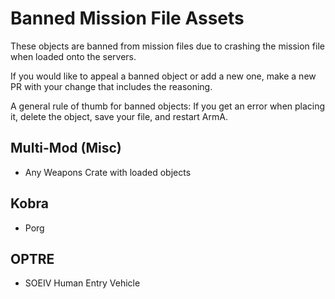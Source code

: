 # Banned Mission File Assets
These objects are banned from mission files due to crashing the mission file when loaded onto the servers. 

If you would like to appeal a banned object or add a new one, make a new PR with your change that includes the reasoning.

A general rule of thumb for banned objects: If you get an error when placing it, delete the object, save your file, and restart ArmA.

## Multi-Mod (Misc)
- Any Weapons Crate with loaded objects

## Kobra
- Porg

## OPTRE
- SOEIV Human Entry Vehicle
